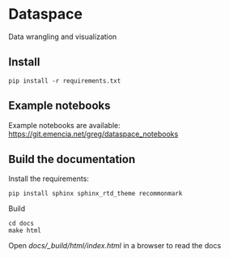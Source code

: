 # Dataspace

Data wrangling and visualization

## Install

```
pip install -r requirements.txt
```

## Example notebooks

Example notebooks are available: https://git.emencia.net/greg/dataspace_notebooks

## Build the documentation

Install the requirements:

```
pip install sphinx sphinx_rtd_theme recommonmark
```

Build

```
cd docs
make html
```

Open *docs/_build/html/index.html* in a browser to read the docs
